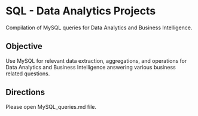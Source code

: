 
# SQL - Data Analytics Projects
Compilation of MySQL queries for 
Data Analytics and Business Intelligence.
## Objective

Use MySQL for relevant data extraction, aggregations, and operations for Data Analytics and Business Intelligence answering various business 
related questions.

## Directions

Please open MySQL_queries.md file. 